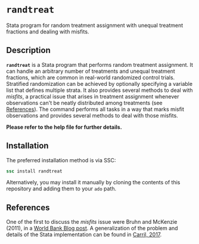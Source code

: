 # `randtreat`
Stata program for random treatment assignment with unequal treatment fractions and dealing with misfits.

## Description

**`randtreat`** is a Stata program that performs random treatment assignment. It can handle an arbitrary number of treatments and unequal treatment fractions, which are common in real-world randomized control trials. Stratified randomization can be achieved by optionally specifying a variable list that defines multiple strata. It also provides several methods to deal with *misfits*, a practical issue that arises in treatment assignment whenever observations can't be neatly distributed among treatments (see [References](#References)). The command performs all tasks in a way that marks misfit observations and provides several methods to deal with those misfits.

**Please refer to the help file for further details.**


## Installation

The preferred installation method is via SSC:
```stata
ssc install randtreat
```
Alternatively, you may install it manually by cloning the contents of this repository and adding them to your `ado` path.


## References

One of the first to discuss the *misfits* issue were Bruhn and McKenzie (2011),
in a [World Bank Blog post](http://blogs.worldbank.org/impactevaluations/tools-of-the-trade-doing-stratified-randomization-with-unequal-numbers-in-some-strata).
A generalization of the problem and details of the Stata implementation can be found in
[Carril, 2017](https://www.stata-journal.com/article.html?article=st0490).
